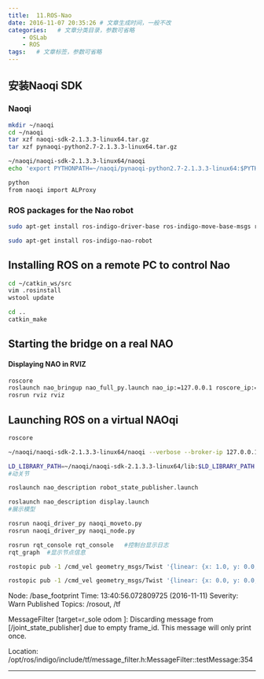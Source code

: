 ```yaml
---
title:  11.ROS-Nao
date: 2016-11-07 20:35:26 # 文章生成时间，一般不改
categories:   # 文章分类目录，参数可省略
    - OSLab
    - ROS
tags:   # 文章标签，参数可省略
---
```

## 安装Naoqi SDK
### Naoqi
```bash
mkdir ~/naoqi
cd ~/naoqi
tar xzf naoqi-sdk-2.1.3.3-linux64.tar.gz
tar xzf pynaoqi-python2.7-2.1.3.3-linux64.tar.gz

~/naoqi/naoqi-sdk-2.1.3.3-linux64/naoqi
echo 'export PYTHONPATH=~/naoqi/pynaoqi-python2.7-2.1.3.3-linux64:$PYTHONPATH' >> ~/.bashrc

python
from naoqi import ALProxy
```
<!--more-->
### ROS packages for the Nao robot
```bash
sudo apt-get install ros-indigo-driver-base ros-indigo-move-base-msgs ros-indigo-octomap ros-indigo-octomap-msgs ros-indigo-humanoid-msgs ros-indigo-humanoid-nav-msgs ros-indigo-camera-info-manager ros-indigo-camera-info-manager-py

sudo apt-get install ros-indigo-nao-robot
```
## Installing ROS on a remote PC to control Nao
```bash
cd ~/catkin_ws/src
vim .rosinstall
wstool update

cd ..
catkin_make
```
## Starting the bridge on a real NAO
#### Displaying NAO in RVIZ
```bash
roscore
roslaunch nao_bringup nao_full_py.launch nao_ip:=127.0.0.1 roscore_ip:=127.0.0.1
rosrun rviz rviz


```
## Launching ROS on a virtual NAOqi
```bash
roscore

~/naoqi/naoqi-sdk-2.1.3.3-linux64/naoqi --verbose --broker-ip 127.0.0.1

LD_LIBRARY_PATH=~/naoqi/naoqi-sdk-2.1.3.3-linux64/lib:$LD_LIBRARY_PATH NAO_IP=127.0.0.1 roslaunch naoqi_driver_py naoqi_driver.launch
#动关节

roslaunch nao_description robot_state_publisher.launch

roslaunch nao_description display.launch
#展示模型

rosrun naoqi_driver_py naoqi_moveto.py
rosrun naoqi_driver_py naoqi_node.py

rosrun rqt_console rqt_console   #控制台显示日志
rqt_graph  #显示节点信息

rostopic pub -1 /cmd_vel geometry_msgs/Twist '{linear: {x: 1.0, y: 0.0, z: 0.0}, angular: {x: 0.0, y: 0.0, z: 0.0}}'

rostopic pub -1 /cmd_vel geometry_msgs/Twist '{linear: {x: 0.0, y: 0.0, z: 0.0}, angular: {x: 0.0, y: 0.0, z: 0.0}}'
```

Node: /base_footprint
Time: 13:40:56.072809725 (2016-11-11)
Severity: Warn
Published Topics: /rosout, /tf

MessageFilter [target=r_sole odom ]: Discarding message from [/joint_state_publisher] due to empty frame_id.  This message will only print once.

Location:
/opt/ros/indigo/include/tf/message_filter.h:MessageFilter<M>::testMessage:354

----------------------------------------------------------------------------------------------------

